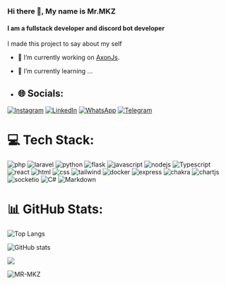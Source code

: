 ### Hi there 👋, My name is Mr.MKZ 
#### I am a fullstack developer and discord bot developer

I made this project to say about my self

- 🔭 I’m currently working on [AxonJs](https://github.com/Mr-MKZ/AxonJs).
- 🌱 I’m currently learning ...

- ## 🌐 Socials:
[![Instagram](https://img.shields.io/badge/Instagram-%23E4405F.svg?style=for-the-badge&logo=Instagram&logoColor=white)](https://www.instagram.com/mr._.mkz/)
[![LinkedIn](https://img.shields.io/badge/LinkedIn-%230077B5.svg?style=for-the-badge&logo=linkedin&logoColor=white)](https://linkedin.com/in/mr-mkz)
[![WhatsApp](https://img.shields.io/badge/Whatsapp-%23239120.svg?style=for-the-badge&logo=Whatsapp&logoColor=white)](https://wa.me/+989016513748)
[![Telegram](https://img.shields.io/badge/Telegram-%230077B5.svg?style=for-the-badge&logo=Telegram&logoColor=white)](https://t.me/e_mkz)

# 💻 Tech Stack:

![php](https://img.shields.io/badge/php-333333?style=for-the-badge&logo=php)
![laravel](https://img.shields.io/badge/laravel-333333?style=for-the-badge&logo=laravel)
![python](https://img.shields.io/badge/python-333333?style=for-the-badge&logo=python)
![flask](https://img.shields.io/badge/flask-333333?style=for-the-badge&logo=flask)
![javascript](https://img.shields.io/badge/javascript-333333?style=for-the-badge&logo=javascript)
![nodejs](https://img.shields.io/badge/node.js-333333?style=for-the-badge&logo=nodedotjs)
![Typescript](https://img.shields.io/badge/typescript-333333?style=for-the-badge&logo=typescript)
![react](https://img.shields.io/badge/react-333333?style=for-the-badge&logo=react)
![html](https://img.shields.io/badge/html5-333333?style=for-the-badge&logo=html5)
![css](https://img.shields.io/badge/css3-333333?style=for-the-badge&logo=css3)
![tailwind](https://img.shields.io/badge/tailwindcss-333333?style=for-the-badge&logo=tailwindcss)
![docker](https://img.shields.io/badge/docker-333333?style=for-the-badge&logo=docker)
![express](https://img.shields.io/badge/express-333333?style=for-the-badge&logo=express)
![chakra](https://img.shields.io/badge/chakra_ui-333333?style=for-the-badge&logo=chakraui)
![chartjs](https://img.shields.io/badge/chartjs-333333?style=for-the-badge&logo=chartdotjs)
![socketio](https://img.shields.io/badge/socket_io-333333?style=for-the-badge&logo=socketdotio)
![C#](https://img.shields.io/badge/c%23-333333?style=for-the-badge&logo=csharp&logoColor=white)
![Markdown](https://img.shields.io/badge/markdown-%23333333.svg?style=for-the-badge&logo=markdown&logoColor=white)

# 📊 GitHub Stats:
![Top Langs](https://github-readme-stats.vercel.app/api/top-langs/?username=Mr-MKZ&layout=compact&theme=midnight-purple&langs_count=8)

![GitHub stats](https://github-readme-stats.vercel.app/api?username=Mr-MKZ&show_icons=true&theme=midnight-purple&rank_icon=percentile)

![](https://github-readme-streak-stats.herokuapp.com/?user=Mr-MKZ&theme=midnight-purple)

<p align="left"> <img src="https://komarev.com/ghpvc/?username=MR-MKZ&label=Profile%20views&color=blueviolet&style=flat" alt="MR-MKZ" /> </p>
